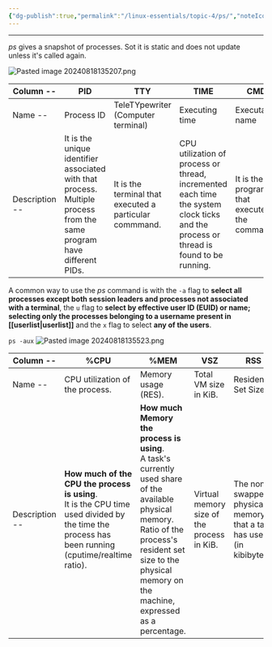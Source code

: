 ```yaml
---
{"dg-publish":true,"permalink":"/linux-essentials/topic-4/ps/","noteIcon":""}
---
```


---
_ps_ gives a snapshot of processes. Sot it is static and does not update unless it's called again.

![Pasted image 20240818135207.png](/img/user/Linux%20Essentials/Topic%204/Topic4%20reference%20images/Pasted%20image%2020240818135207.png)

| Column        --  | PID                                                                                                                   | TTY                                                     | TIME                                                                                                                                 | CMD                                          |
| ----------------- | --------------------------------------------------------------------------------------------------------------------- | ------------------------------------------------------- | ------------------------------------------------------------------------------------------------------------------------------------ | -------------------------------------------- |
| Name           -- | Process ID                                                                                                            | TeleTYpewriter<br>(Computer terminal)                   | Executing time<br>                                                                                                                   | Executable name                              |
| Description --    | It is the unique identifier associated with that process. Multiple process from the same program have different PIDs. | It is the terminal that executed a particular commmand. | CPU utilization of process or thread, incremented each time the system clock ticks and the process or thread is found to be running. | It is the program that executed the command. |

A common way to use the _ps_ command is with the `-a` flag to **select all processes except both session leaders and processes not associated with a terminal**, the `u` flag to **select by effective user ID (EUID) or name; selecting only the processes belonging to a username present in [[userlist\|userlist]]** and the `x` flag to select **any of the users**.

`ps -aux`
![Pasted image 20240818135523.png](/img/user/Linux%20Essentials/Topic%204/Topic4%20reference%20images/Pasted%20image%2020240818135523.png)

| Column --      | %CPU                                                                                                                                                | %MEM                                                                                                                                                                                                                       | VSZ                                        | RSS                                                                  | STAT                          | COMMAND                                       |
| -------------- | --------------------------------------------------------------------------------------------------------------------------------------------------- | -------------------------------------------------------------------------------------------------------------------------------------------------------------------------------------------------------------------------- | ------------------------------------------ | -------------------------------------------------------------------- | ----------------------------- | --------------------------------------------- |
| Name --        | CPU utilization of the process.                                                                                                                     | Memory usage (RES).                                                                                                                                                                                                        | Total VM size in KiB.                      | Resident Set Size                                                    | Muti-character process state. | Name of the process                           |
| Description -- | **How much of the CPU the process is using**.<br>It is the CPU time used divided by the time the process has been running (cputime/realtime ratio). | **How much Memory the process is using**.<br>A task's currently used share of the available physical memory.<br>Ratio of the process's resident set size to the physical memory on the machine, expressed as a percentage. | Virtual memory size of the process in KiB. | The non-swapped physical memory that a task has used (in kibibytes). | See [[Linux Essentials/Topic 4/Process State Codes\|Process State Codes]]   | A command with all its arguments as a string. |
